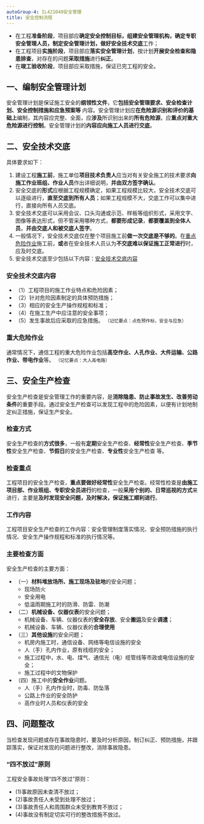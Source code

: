 ```yaml
---
autoGroup-4: IL421040安全管理
title: 安全控制流程
---
```

- 在工程**准备阶段**，项目部应**确定安全控制目标，组建安全管理机构，确定专职安全管理人员，制定安全管理计划，做好安全技术交底**工作；
- 在工程项目**实施阶段**，项目部应**落实安全管理计划**，按计划**开展安全检查和隐患排查**，对存在的问题**采取措施**进行**纠正**。
- 在**竣工验收阶段**，项目部应采取措施，保证已完工程的安全。

## 一、编制安全管理计划
安全管理计划是保证施工安全的**纲领性文件**，它**包括安全管理要求、安全检查计划、安全控制措施和应急预案等** 内容。安全管理计划应**在危险源识别和评价的基础上**编制，其内容应完整、全面，应**涉及**所识别出来的**所有危险源**，应**重点对重大危险源进行控制**。安全管理计划的**内容应向施工人员进行交底**。

## 二、安全技术交底
具体要求如下：
1.	建设工程**施工前**，施工单位**项目技术负责人**应当对有关安全施工的技术要求**向施工作业班组、作业人员**作出详细说明，**并由双方签字确认**。
2.	安全交底的**形式**应根据工程规模确定，如果工程规模比较大，安全技术交底可以逐级进行，**直至交底到所有人员**；如果工程规模不大，交底工作可以集中进行，直接向所有人员交底。
3.	安全技术交底可以采用会议、口头沟通或示范、样板等组织形式，采用文字、图像等表达形式，但不管采用哪种方式，**都要形成记录**，**都要覆盖到全体人员**，**并由交底人和被交底人签字**。
4.	一般情况下，安全技术交底仅在整个项目施工前**做一次交底是不够的**。在[重点危险作业](#重大危险作业)施工前，**或**者在安全技术人员认为**不交底难以保证施工正常进行**时，应及时交底。
5.	安全技术交底至少包括以下内容：[安全技术交底内容](#安全技术交底内容)

### 安全技术交底内容
- （1）工程项目的施工作业特点和危险因素；
- （2）针对危险因素制定的具体预防措施；
- （3）相应的安全生产操作规程和标准；
- （4）在施工生产中应注意的安全事项；
- （5）发生事故后应采取的应急措施。
`（记忆要点：点危预作标，安全与应急）`

### 重大危险作业
通常情况下，通信工程的重大危险作业包括**高空作业、人孔作业、大件运输、公路作业、带电作业**等。
`（记忆要点：大人高电路）`

## 三、安全生产检查
安全生产检查是安全管理工作的重要内容，是**消除隐患、防止事故发生、改善劳动条件**的重要手段。通过安全生产检查可以发现工程中的危险因素，以便有计划地制定纠正措施，保证生产安全。

### 检查方式
安全生产检查的**方式很多**，一般有**定期**安全生产检查、**经常性**安全生产检查、**季节性**安全生产检查、**节假日**的安全生产检查、**专业性**安全生产检查 等。

### 检查重点
工程项目的安全生产检查，**重点要做好经常性**安全生产检查。经常性检查是**由施工项目部、作业班组、专职安全员进行**的检查，一般**采用个别的、日常巡视的方式**来进行，主要是**及时发现安全问题，及时解决，保证施工顺利进行**。

### 工作内容
工程项目安全生产检查的工作内容：安全管理制度落实情况、安全预防措施的执行情况、安全生产操作规程和标准的执行情况等。

### 主要检查方面
安全生产检查的主要方面：
- （一）**材料堆放场所、施工现场及驻地**的安全问题；
    - 现场防火 
    - 安全用电
    - 低温雨期施工时的防滑、防雷、防潮
- （二）**机械设备、仪器仪表**的安全问题；
    - 机械设备、车辆、仪器仪表的**安全存放**、安全**搬运**及安全**调遣**；
    - 机械设备、车辆、仪器仪表的**合理使用**
- （三）**其他设施**的安全问题；
    - 机房内施工时，通信设备、网络等电信设施的安全
    - 人（手）孔内作业，原有线缆的安全；
    - 施工过程中，水、电、煤气、通信光（电）缆管线等市政或电信设施的安全；
    - 施工过程中的文物保护
- （四）施工中的**安全作业**问题。
    - 人（手）孔内作业时，防毒、防坠落
    - 公路上作业的安全防护
    - 高作业时人员和仪表的安全

## 四、问题整改
当检查发现问题或存在事故隐患时，要及时分析原因，制订纠正、预防措施，并跟踪落实，保证对发现的问题进行整改，消除事故隐患。

### “四不放过”原则
工程安全事故处理“四不放过”原则：
- (1)事故原因未查清不放过；
- (2)事故责任人未受到处理不放过；
- (3)事故责任人和周围群众未受到教育不放过；
- (4)事故没有制定切实可行的整改措施不放过。
